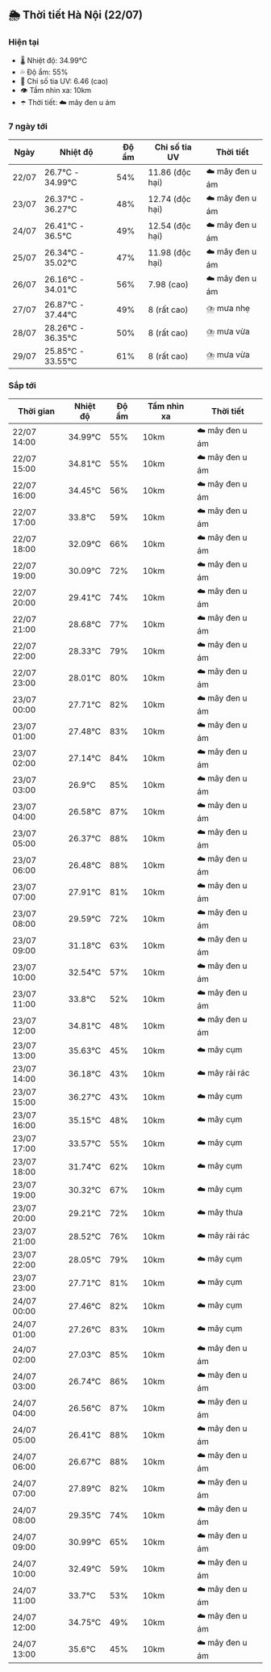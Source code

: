 ## 🌦️ Thời tiết Hà Nội (22/07)

### Hiện tại

- 🌡️ Nhiệt độ: 34.99℃
- 💦 Độ ẩm: 55%
- 🌟 Chỉ số tia UV: 6.46 (cao)
- 👁️ Tầm nhìn xa: 10km
- ☂️ Thời tiết: ☁️ mây đen u ám

### 7 ngày tới

| Ngày | Nhiệt độ | Độ ẩm | Chỉ số tia UV | Thời tiết |
| --- | --- | --- | --- | --- |
| 22/07 | 26.7℃ - 34.99℃ | 54% | 11.86 (độc hại) | ☁️ mây đen u ám |
| 23/07 | 26.37℃ - 36.27℃ | 48% | 12.74 (độc hại) | ☁️ mây đen u ám |
| 24/07 | 26.41℃ - 36.5℃ | 49% | 12.54 (độc hại) | ☁️ mây đen u ám |
| 25/07 | 26.34℃ - 35.02℃ | 47% | 11.98 (độc hại) | ☁️ mây đen u ám |
| 26/07 | 26.16℃ - 34.01℃ | 56% | 7.98 (cao) | ☁️ mây đen u ám |
| 27/07 | 26.87℃ - 37.44℃ | 49% | 8 (rất cao) | ⛈️ mưa nhẹ |
| 28/07 | 28.26℃ - 36.35℃ | 50% | 8 (rất cao) | ⛈️ mưa vừa |
| 29/07 | 25.85℃ - 33.55℃ | 61% | 8 (rất cao) | ⛈️ mưa vừa |

### Sắp tới

| Thời gian | Nhiệt độ | Độ ẩm | Tầm nhìn xa | Thời tiết |
| --- | --- | --- | --- | --- |
| 22/07 14:00 | 34.99℃ | 55% | 10km | ☁️ mây đen u ám |
| 22/07 15:00 | 34.81℃ | 55% | 10km | ☁️ mây đen u ám |
| 22/07 16:00 | 34.45℃ | 56% | 10km | ☁️ mây đen u ám |
| 22/07 17:00 | 33.8℃ | 59% | 10km | ☁️ mây đen u ám |
| 22/07 18:00 | 32.09℃ | 66% | 10km | ☁️ mây đen u ám |
| 22/07 19:00 | 30.09℃ | 72% | 10km | ☁️ mây đen u ám |
| 22/07 20:00 | 29.41℃ | 74% | 10km | ☁️ mây đen u ám |
| 22/07 21:00 | 28.68℃ | 77% | 10km | ☁️ mây đen u ám |
| 22/07 22:00 | 28.33℃ | 79% | 10km | ☁️ mây đen u ám |
| 22/07 23:00 | 28.01℃ | 80% | 10km | ☁️ mây đen u ám |
| 23/07 00:00 | 27.71℃ | 82% | 10km | ☁️ mây đen u ám |
| 23/07 01:00 | 27.48℃ | 83% | 10km | ☁️ mây đen u ám |
| 23/07 02:00 | 27.14℃ | 84% | 10km | ☁️ mây đen u ám |
| 23/07 03:00 | 26.9℃ | 85% | 10km | ☁️ mây đen u ám |
| 23/07 04:00 | 26.58℃ | 87% | 10km | ☁️ mây đen u ám |
| 23/07 05:00 | 26.37℃ | 88% | 10km | ☁️ mây đen u ám |
| 23/07 06:00 | 26.48℃ | 88% | 10km | ☁️ mây đen u ám |
| 23/07 07:00 | 27.91℃ | 81% | 10km | ☁️ mây đen u ám |
| 23/07 08:00 | 29.59℃ | 72% | 10km | ☁️ mây đen u ám |
| 23/07 09:00 | 31.18℃ | 63% | 10km | ☁️ mây đen u ám |
| 23/07 10:00 | 32.54℃ | 57% | 10km | ☁️ mây đen u ám |
| 23/07 11:00 | 33.8℃ | 52% | 10km | ☁️ mây đen u ám |
| 23/07 12:00 | 34.81℃ | 48% | 10km | ☁️ mây đen u ám |
| 23/07 13:00 | 35.63℃ | 45% | 10km | ☁️ mây cụm |
| 23/07 14:00 | 36.18℃ | 43% | 10km | ☁️ mây rải rác |
| 23/07 15:00 | 36.27℃ | 43% | 10km | ☁️ mây cụm |
| 23/07 16:00 | 35.15℃ | 48% | 10km | ☁️ mây cụm |
| 23/07 17:00 | 33.57℃ | 55% | 10km | ☁️ mây cụm |
| 23/07 18:00 | 31.74℃ | 62% | 10km | ☁️ mây cụm |
| 23/07 19:00 | 30.32℃ | 67% | 10km | ☁️ mây cụm |
| 23/07 20:00 | 29.21℃ | 72% | 10km | ☁️ mây thưa |
| 23/07 21:00 | 28.52℃ | 76% | 10km | ☁️ mây rải rác |
| 23/07 22:00 | 28.05℃ | 79% | 10km | ☁️ mây cụm |
| 23/07 23:00 | 27.71℃ | 81% | 10km | ☁️ mây cụm |
| 24/07 00:00 | 27.46℃ | 82% | 10km | ☁️ mây cụm |
| 24/07 01:00 | 27.26℃ | 83% | 10km | ☁️ mây cụm |
| 24/07 02:00 | 27.03℃ | 85% | 10km | ☁️ mây đen u ám |
| 24/07 03:00 | 26.74℃ | 86% | 10km | ☁️ mây đen u ám |
| 24/07 04:00 | 26.56℃ | 87% | 10km | ☁️ mây đen u ám |
| 24/07 05:00 | 26.41℃ | 88% | 10km | ☁️ mây đen u ám |
| 24/07 06:00 | 26.67℃ | 88% | 10km | ☁️ mây đen u ám |
| 24/07 07:00 | 27.89℃ | 82% | 10km | ☁️ mây đen u ám |
| 24/07 08:00 | 29.35℃ | 74% | 10km | ☁️ mây đen u ám |
| 24/07 09:00 | 30.99℃ | 65% | 10km | ☁️ mây đen u ám |
| 24/07 10:00 | 32.49℃ | 59% | 10km | ☁️ mây đen u ám |
| 24/07 11:00 | 33.7℃ | 53% | 10km | ☁️ mây đen u ám |
| 24/07 12:00 | 34.75℃ | 49% | 10km | ☁️ mây đen u ám |
| 24/07 13:00 | 35.6℃ | 45% | 10km | ☁️ mây đen u ám |
